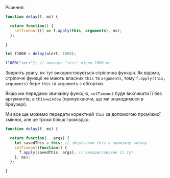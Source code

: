 Рішення:

```js run demo
function delay(f, ms) {

  return function() {
    setTimeout(() => f.apply(this, arguments), ms);
  };

}

let f1000 = delay(alert, 1000);

f1000("тест"); // показує "тест" після 1000 мс
```

Зверніть увагу, як тут використовується стрілочна функція. Як відомо, стрілочні функції не мають власних `this` та `arguments`, тому `f.apply(this, arguments)` бере `this` та `arguments` з обгортки.

Якщо ми передамо звичайну функцію, `setTimeout` буде викликати її без аргументів, а `this=window` (припускаючи, що ми знаходимося в браузері).

Ми все ще можемо передати коректний `this` за допомогою проміжної змінної, але це трохи більш громіздко:

```js
function delay(f, ms) {

  return function(...args) {
    let savedThis = this; // зберігаємо this в проміжну змінну
    setTimeout(function() {
      f.apply(savedThis, args); // використовуємо її тут
    }, ms);
  };

}
```
